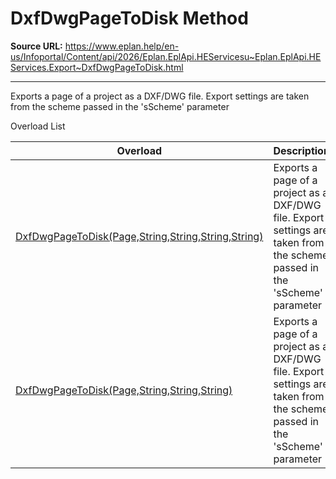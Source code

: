# DxfDwgPageToDisk Method

**Source URL:** https://www.eplan.help/en-us/Infoportal/Content/api/2026/Eplan.EplApi.HEServicesu~Eplan.EplApi.HEServices.Export~DxfDwgPageToDisk.html

---

Exports a page of a project as a DXF/DWG file. Export settings are taken from the scheme passed in the 'sScheme' parameter

Overload List

| Overload | Description |
| --- | --- |
| [DxfDwgPageToDisk(Page,String,String,String,String)](Eplan.EplApi.HEServicesu~Eplan.EplApi.HEServices.Export~DxfDwgPageToDisk(Page,String,String,String,String).html) | Exports a page of a project as a DXF/DWG file. Export settings are taken from the scheme passed in the 'sScheme' parameter |
| [DxfDwgPageToDisk(Page,String,String,String)](Eplan.EplApi.HEServicesu~Eplan.EplApi.HEServices.Export~DxfDwgPageToDisk(Page,String,String,String).html) | Exports a page of a project as a DXF/DWG file. Export settings are taken from the scheme passed in the 'sScheme' parameter |
